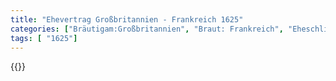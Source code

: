 ```yaml
---
title: "Ehevertrag Großbritannien - Frankreich 1625"
categories: ["Bräutigam:Großbritannien", "Braut: Frankreich", "Eheschließung vollzogen?:Ja", "verschiedenkonfessionelle Ehe?:Ja", "Dynastie Bräutigam:Stuart", "Akteur Bräutigam:Stuart", "Akteur Braut:Bourbon (Frankreich)", "Textbezug?:nein", "Ständisch?:ja", "Ratifikation?:ja", "Sonstiges?:ja", "Bräutigam:Großbritannien", "Braut: Frankreich"]
tags: [ "1625"]
---
```

<!--more-->
{{<v117>}}